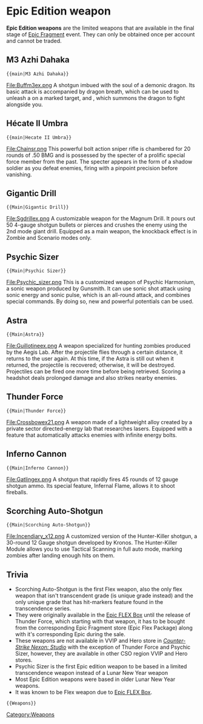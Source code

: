 # Epic Edition weapon
**Epic Edition weapons** are the limited weapons that are available in the final stage of [Epic Fragment](<Epic_Fragment>) event. They can only be obtained once per account and cannot be traded.

## M3 Azhi Dahaka

```{=mediawiki}
{{main|M3 Azhi Dahaka}}
```

[File:Buffm3ex.png](<File_Buffm3ex.png>)
A shotgun imbued with the soul of a demonic dragon. Its basic attack is accompanied by dragon breath, which can be used to unleash a <Dragon Burst> on a marked target, and <Dragon Rising>, which summons the dragon to fight alongside you.

## Hécate II Umbra

```{=mediawiki}
{{main|Hecate II Umbra}}
```

[File:Chainsr.png](<File_Chainsr.png>)
This powerful bolt action sniper rifle is chambered for 20 rounds of .50 BMG and is possessed by the specter of a prolific special force member from the past. The specter appears in the form of a shadow soldier as you defeat enemies, firing with a pinpoint precision before vanishing.

## Gigantic Drill

```{=mediawiki}
{{Main|Gigantic Drill}}
```

[File:Sgdrillex.png](<File_Sgdrillex.png>)
A customizable weapon for the Magnum Drill. It pours out 50 4-gauge shotgun bullets or pierces and crushes the enemy using the 2nd mode giant drill. Equipped as a main weapon, the knockback effect is in Zombie and Scenario modes only.

## Psychic Sizer

```{=mediawiki}
{{Main|Psychic Sizer}}
```

[File:Psychic_sizer.png](<File_Psychic_sizer.png>)
This is a customized weapon of Psychic Harmonium, a sonic weapon produced by Gunsmith. It can use sonic shot attack using sonic energy and sonic pulse, which is an all-round attack, and combines special commands. By doing so, new and powerful potentials can be used.

## Astra

```{=mediawiki}
{{Main|Astra}}
```

[File:Guillotineex.png](<File_Guillotineex.png>)
A weapon specialized for hunting zombies produced by the Aegis Lab. After the projectile flies through a certain distance, it returns to the user again. At this time, if the Astra is still out when it returned, the projectile is recovered; otherwise, it will be destroyed. Projectiles can be fired one more time before being retrieved. Scoring a headshot deals prolonged damage and also strikes nearby enemies.

## Thunder Force

```{=mediawiki}
{{Main|Thunder Force}}
```

[File:Crossbowex21.png](<File_Crossbowex21.png>)
A weapon made of a lightweight alloy created by a private sector directed-energy lab that researches lasers. Equipped with a feature that automatically attacks enemies with infinite energy bolts.

##  Inferno Cannon

```{=mediawiki}
{{Main|Inferno Cannon}}
```

[File:Gatlingex.png](<File_Gatlingex.png>)
A shotgun that rapidly fires 45 rounds of 12 gauge shotgun ammo. Its special feature, Infernal Flame, allows it to shoot fireballs.

## Scorching Auto-Shotgun

```{=mediawiki}
{{Main|Scorching Auto-Shotgun}}
```

[File:Incendiary_x12.png](<File_Incendiary_x12.png>)
A customized version of the Hunter-Killer shotgun, a 30-round 12 Gauge shotgun developed by Kronos. The Hunter-Killer Module allows you to use Tactical Scanning in full auto mode, marking zombies after landing enough hits on them.

## Trivia

-   Scorching Auto-Shotgun is the first Flex weapon, also the only flex weapon that isn't transcendent grade (is unique grade instead) and the only unique grade that has hit-markers feature found in the transcendence series.
-   They were originally available in the [Epic FLEX Box](<Epic_FLEX_Box>) until the release of Thunder Force, which starting with that weapon, it has to be bought from the corresponding Epic Fragment store (Epic Flex Package) along with it's corresponding Epic during the sale.
-   These weapons are not available in VVIP and Hero store in *[Counter-Strike Nexon: Studio](<Counter-Strike_Nexon__Studio>)* with the exception of Thunder Force and Psychic Sizer, however, they are available in other CSO region VVIP and Hero stores.
-   Psychic Sizer is the first Epic edition weapon to be based in a limited transcendence weapon instead of a Lunar New Year weapon
-   Most Epic Edition weapons were based in older Lunar New Year weapons.
-   It was known to be Flex weapon due to [Epic FLEX Box](<Epic_FLEX_Box>).

```{=mediawiki}
{{Weapons}}
```

[Category:Weapons](<Category_Weapons>)